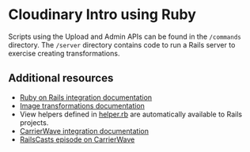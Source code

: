 # Cloudinary Intro using Ruby #

Scripts using the Upload and Admin APIs can be found in the `/commands` directory. The `/server` directory contains code to run a Rails server to exercise creating transformations.


## Additional resources ##

* [Ruby on Rails integration documentation](http://cloudinary.com/documentation/rails_integration)
* [Image transformations documentation](http://cloudinary.com/documentation/image_transformations)
* View helpers defined in [helper.rb](https://github.com/cloudinary/cloudinary_gem/blob/master/lib/cloudinary/helper.rb) are automatically available to Rails projects.
* [CarrierWave integration documentation](http://cloudinary.com/documentation/rails_integration#carrierwave)
* [RailsCasts episode on CarrierWave](http://railscasts.com/episodes/253-carrierwave-file-uploads)
